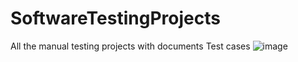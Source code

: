# SoftwareTestingProjects
All the manual testing projects with documents
Test cases
![image](https://github.com/kiransande/SoftwareTestingProjects/assets/94785537/00f213f0-704a-4c2c-b79f-c151de1a8ac8)
